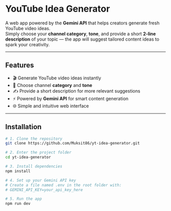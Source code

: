 # YouTube Idea Generator

A web app powered by the **Gemini API** that helps creators generate fresh YouTube video ideas.  
Simply choose your **channel category**, **tone**, and provide a short **2-line description** of your topic — the app will suggest tailored content ideas to spark your creativity.

---

## Features

- 🎬 Generate YouTube video ideas instantly  
- 🎨 Choose channel **category** and **tone**  
- ✍️ Provide a short description for more relevant suggestions  
- ⚡ Powered by **Gemini API** for smart content generation  
- 🌐 Simple and intuitive web interface  

---

## Installation

```bash
# 1. Clone the repository
git clone https://github.com/Muksit86/yt-idea-generator.git

# 2. Enter the project folder
cd yt-idea-generator

# 3. Install dependencies
npm install

# 4. Set up your Gemini API key
# Create a file named .env in the root folder with:
# GEMINI_API_KEY=your_api_key_here

# 5. Run the app
npm run dev
